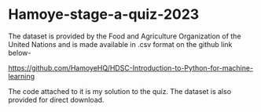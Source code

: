 # Hamoye-stage-a-quiz-2023
The dataset is provided by the Food and Agriculture Organization of the United Nations and is made available in .csv format on the github link below-

https://github.com/HamoyeHQ/HDSC-Introduction-to-Python-for-machine-learning 

The code attached to it is my solution to the quiz.
The dataset is also provided for direct download.
